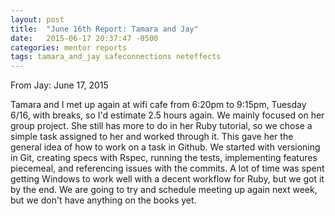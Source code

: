 ```yaml
---
layout: post
title:  "June 16th Report: Tamara and Jay"
date:   2015-06-17 20:37:47 -0500
categories: mentor reports
tags: tamara_and_jay safeconnections neteffects
---
```


From Jay: June 17, 2015

Tamara and I met up again at wifi cafe from 6:20pm to 9:15pm, Tuesday 6/16, with breaks, so I'd estimate 2.5 hours again. We mainly focused on her group project. She still has more to do in her Ruby tutorial, so we chose a simple task assigned to her and worked through it. This gave her the general idea of how to work on a task in Github. We started with versioning in Git, creating specs with Rspec, running the tests, implementing features piecemeal, and referencing issues with the commits.  A lot of time was spent getting Windows to work well with a decent workflow for Ruby, but we got it by the end. We are going to try and schedule meeting up again next week, but we don't have anything on the books yet.
